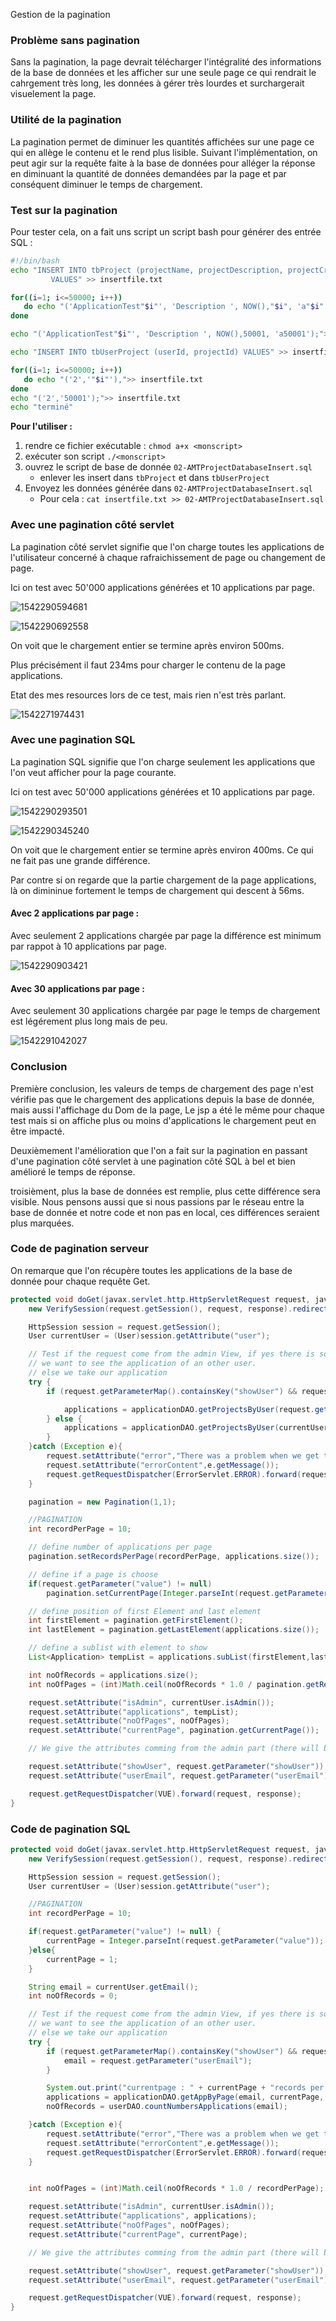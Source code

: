 Gestion de la pagination

### Problème sans pagination

Sans la pagination, la page devrait télécharger l'intégralité des informations de la base de données et les afficher sur une seule page ce qui rendrait le cahrgement très long, les données à gérer très lourdes et surchargerait visuelement la page.

### Utilité de la pagination

La pagination permet de diminuer les quantités affichées sur une page ce qui en allège le contenu et le rend plus lisible. Suivant l'implémentation, on peut agir sur la requête faite à la base de données pour alléger la réponse en diminuant la quantité de données demandées par la page et par conséquent diminuer le temps de chargement.

### Test sur la pagination

Pour tester cela, on a fait uns script un script bash pour générer des entrée SQL :

```bash
#!/bin/bash
echo "INSERT INTO tbProject (projectName, projectDescription, projectCreationDate, APIKey, APISecret)
         VALUES" >> insertfile.txt

for((i=1; i<=50000; i++))
   do echo "('ApplicationTest"$i"', 'Description ', NOW(),"$i", 'a"$i"'),">> insertfile.txt
done

echo "('ApplicationTest"$i"', 'Description ', NOW(),50001, 'a50001');">> insertfile.txt

echo "INSERT INTO tbUserProject (userId, projectId) VALUES" >> insertfile.txt

for((i=1; i<=50000; i++))
   do echo "('2','"$i"'),">> insertfile.txt
done
echo "('2','50001');">> insertfile.txt
echo "terminé"
```

**Pour l'utiliser :** 

1. rendre ce fichier exécutable : `chmod a+x <monscript>`
2. exécuter son script `./<monscript>`
3. ouvrez le script de base de donnée `02-AMTProjectDatabaseInsert.sql`
   - enlever les insert dans `tbProject` et dans `tbUserProject`
4. Envoyez les données générée dans `02-AMTProjectDatabaseInsert.sql`
   - Pour cela : `cat insertfile.txt >> 02-AMTProjectDatabaseInsert.sql`



### Avec une pagination côté servlet

La pagination côté servlet signifie que l'on charge toutes les applications de l'utilisateur concerné à chaque rafraichissement de page ou changement de page.

Ici on test avec 50'000 applications générées et 10 applications par page. 

![1542290594681](./img/test50000Serveur.png)

![1542290692558](./img/test50000ServeurZoom.png)

On voit que le chargement entier se termine après environ 500ms.

Plus précisément il faut 234ms pour charger le contenu de la page applications.

Etat des mes resources lors de ce test, mais rien n'est très parlant.

![1542271974431](./img/resource.png)



### Avec une pagination SQL

La pagination SQL signifie que l'on charge seulement les applications que l'on veut afficher pour la page courante.

Ici on test avec 50'000 applications générées et 10 applications par page. 

![1542290293501](./img/test50000ServeurSQL.png)

![1542290345240](./img/test50000ServeurSQLZoom.png)

On voit que le chargement entier se termine après environ 400ms. Ce qui ne fait pas une grande différence.

Par contre si on regarde que la partie chargement de la page applications, là on dimininue fortement le temps de chargement qui descent à 56ms.

#### Avec 2 applications par page : 

Avec seulement 2 applications chargée par page la différence est minimum par rappot à 10 applications par page.



![1542290903421](./img/test50000ServeurSQLZoom2App.png)

#### Avec 30 applications par page :

Avec seulement 30 applications chargée par page le temps de chargement est légérement plus long mais de peu.

![1542291042027](./img/test50000ServeurSQLZoom30App.png)

### Conclusion

Première conclusion, les valeurs de temps de chargement des page n'est vérifie pas que le chargement des applications depuis la base de donnée, mais aussi l'affichage du Dom de la page, Le jsp a été le même pour chaque test mais si on affiche plus ou moins d'applications le chargement peut en être impacté.

Deuxièmement l'amélioration que l'on a fait sur la pagination en passant d'une pagination côté servlet à une pagination côté SQL à bel et bien amélioré le temps de réponse.

troisièment, plus la base de données est remplie, plus cette différence sera visible. Nous pensons aussi que si nous passions par le réseau entre la base de donnée et notre code et non pas en local, ces différences seraient plus marquées.

### Code de pagination serveur

On remarque que l'on récupère toutes les applications de la base de donnée pour chaque requête Get.

```java
protected void doGet(javax.servlet.http.HttpServletRequest request, javax.servlet.http.HttpServletResponse response) throws ServletException, IOException {
    new VerifySession(request.getSession(), request, response).redirectIfNoUser();

    HttpSession session = request.getSession();
    User currentUser = (User)session.getAttribute("user");

    // Test if the request come from the admin View, if yes there is some query string defined and that's mean we
    // we want to see the application of an other user.
    // else we take our application
    try {
        if (request.getParameterMap().containsKey("showUser") && request.getParameterMap().containsKey("userEmail") && request.getParameter("showUser").equals("SHOWUSER") && currentUser.isAdmin()) {

            applications = applicationDAO.getProjectsByUser(request.getParameter("userEmail"));
        } else {
            applications = applicationDAO.getProjectsByUser(currentUser.getEmail());
        }
    }catch (Exception e){
        request.setAttribute("error","There was a problem when we get the project of the user");
        request.setAttribute("errorContent",e.getMessage());
        request.getRequestDispatcher(ErrorServlet.ERROR).forward(request, response);
    }

    pagination = new Pagination(1,1);

    //PAGINATION
    int recordPerPage = 10;

    // define number of applications per page
    pagination.setRecordsPerPage(recordPerPage, applications.size());

    // define if a page is choose
    if(request.getParameter("value") != null)
        pagination.setCurrentPage(Integer.parseInt(request.getParameter("value")));

    // define position of first Element and last element
    int firstElement = pagination.getFirstElement();
    int lastElement = pagination.getLastElement(applications.size());

    // define a sublist with element to show
    List<Application> tempList = applications.subList(firstElement,lastElement);

    int noOfRecords = applications.size();
    int noOfPages = (int)Math.ceil(noOfRecords * 1.0 / pagination.getRecordsPerPage());

    request.setAttribute("isAdmin", currentUser.isAdmin());
    request.setAttribute("applications", tempList);
    request.setAttribute("noOfPages", noOfPages);
    request.setAttribute("currentPage", pagination.getCurrentPage());

    // We give the attributes comming from the admin part (there will be tested if empty in the jsp file

    request.setAttribute("showUser", request.getParameter("showUser"));
    request.setAttribute("userEmail", request.getParameter("userEmail"));

    request.getRequestDispatcher(VUE).forward(request, response);
}
```



### Code de pagination SQL

```java
protected void doGet(javax.servlet.http.HttpServletRequest request, javax.servlet.http.HttpServletResponse response) throws ServletException, IOException {
    new VerifySession(request.getSession(), request, response).redirectIfNoUser();

    HttpSession session = request.getSession();
    User currentUser = (User)session.getAttribute("user");

    //PAGINATION
    int recordPerPage = 10;

    if(request.getParameter("value") != null) {
        currentPage = Integer.parseInt(request.getParameter("value"));
    }else{
        currentPage = 1;
    }

    String email = currentUser.getEmail();
    int noOfRecords = 0;

    // Test if the request come from the admin View, if yes there is some query string defined and that's mean we
    // we want to see the application of an other user.
    // else we take our application
    try {
        if (request.getParameterMap().containsKey("showUser") && request.getParameterMap().containsKey("userEmail") && request.getParameter("showUser").equals("SHOWUSER") && currentUser.isAdmin()) {
            email = request.getParameter("userEmail");
        }

        System.out.print("currentpage : " + currentPage + "records per page " + recordPerPage);
        applications = applicationDAO.getAppByPage(email, currentPage, recordPerPage);
        noOfRecords = userDAO.countNumbersApplications(email);

    }catch (Exception e){
        request.setAttribute("error","There was a problem when we get the project of the user");
        request.setAttribute("errorContent",e.getMessage());
        request.getRequestDispatcher(ErrorServlet.ERROR).forward(request, response);
    }


    int noOfPages = (int)Math.ceil(noOfRecords * 1.0 / recordPerPage);

    request.setAttribute("isAdmin", currentUser.isAdmin());
    request.setAttribute("applications", applications);
    request.setAttribute("noOfPages", noOfPages);
    request.setAttribute("currentPage", currentPage);

    // We give the attributes comming from the admin part (there will be tested if empty in the jsp file

    request.setAttribute("showUser", request.getParameter("showUser"));
    request.setAttribute("userEmail", request.getParameter("userEmail"));

    request.getRequestDispatcher(VUE).forward(request, response);
}
```